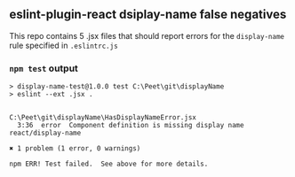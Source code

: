 ## eslint-plugin-react dsiplay-name false negatives

This repo contains 5 .jsx files that should report errors for the `display-name` rule specified in `.eslintrc.js`

### `npm test` output

```
> display-name-test@1.0.0 test C:\Peet\git\displayName
> eslint --ext .jsx .


C:\Peet\git\displayName\HasDisplayNameError.jsx
  3:36  error  Component definition is missing display name  react/display-name

✖ 1 problem (1 error, 0 warnings)

npm ERR! Test failed.  See above for more details.
```

